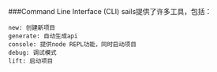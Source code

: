 ###Command Line Interface (CLI)
sails提供了许多工具，包括：

    new: 创建新项目
    generate: 自动生成api
    console: 提供node REPL功能，同时启动项目
    debug: 调试模式
    lift: 启动项目